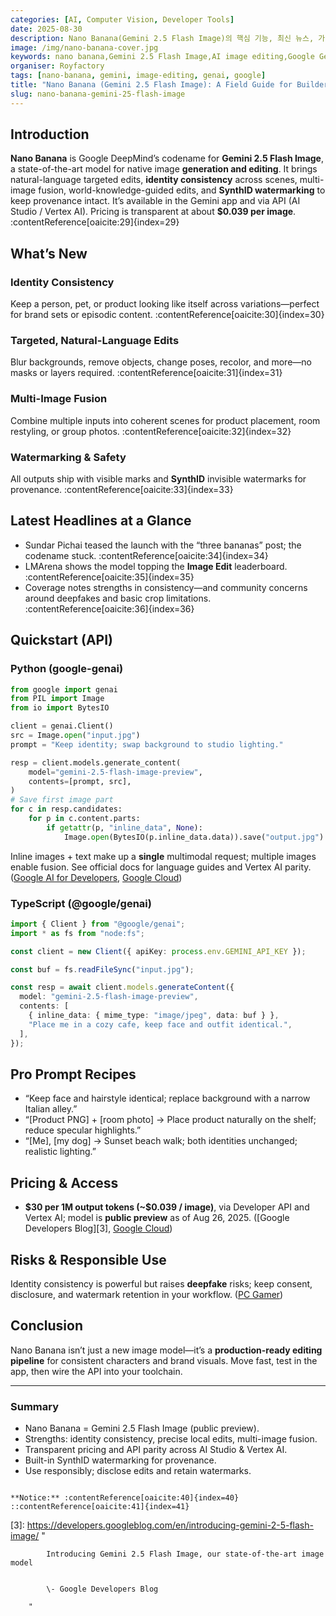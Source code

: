 ```yaml
---
categories: [AI, Computer Vision, Developer Tools]
date: 2025-08-30
description: Nano Banana(Gemini 2.5 Flash Image)의 핵심 기능, 최신 뉴스, 가격과 접근 방법, 실전 프롬프트·API 예제까지 한 번에 정리합니다.
image: /img/nano-banana-cover.jpg
keywords: nano banana,Gemini 2.5 Flash Image,AI image editing,Google GenAI,character consistency,SynthID
organiser: Royfactory
tags: [nano-banana, gemini, image-editing, genai, google]
title: "Nano Banana (Gemini 2.5 Flash Image): A Field Guide for Builders"
slug: nano-banana-gemini-25-flash-image
---
```


## Introduction
**Nano Banana** is Google DeepMind’s codename for **Gemini 2.5 Flash Image**, a state-of-the-art model for native image **generation and editing**. It brings natural-language targeted edits, **identity consistency** across scenes, multi-image fusion, world-knowledge-guided edits, and **SynthID watermarking** to keep provenance intact. It’s available in the Gemini app and via API (AI Studio / Vertex AI). Pricing is transparent at about **$0.039 per image**. :contentReference[oaicite:29]{index=29}

## What’s New
### Identity Consistency
Keep a person, pet, or product looking like itself across variations—perfect for brand sets or episodic content. :contentReference[oaicite:30]{index=30}

### Targeted, Natural-Language Edits
Blur backgrounds, remove objects, change poses, recolor, and more—no masks or layers required. :contentReference[oaicite:31]{index=31}

### Multi-Image Fusion
Combine multiple inputs into coherent scenes for product placement, room restyling, or group photos. :contentReference[oaicite:32]{index=32}

### Watermarking & Safety
All outputs ship with visible marks and **SynthID** invisible watermarks for provenance. :contentReference[oaicite:33]{index=33}

## Latest Headlines at a Glance
- Sundar Pichai teased the launch with the “three bananas” post; the codename stuck. :contentReference[oaicite:34]{index=34}  
- LMArena shows the model topping the **Image Edit** leaderboard. :contentReference[oaicite:35]{index=35}  
- Coverage notes strengths in consistency—and community concerns around deepfakes and basic crop limitations. :contentReference[oaicite:36]{index=36}

## Quickstart (API)
### Python (google-genai)
```python
from google import genai
from PIL import Image
from io import BytesIO

client = genai.Client()
src = Image.open("input.jpg")
prompt = "Keep identity; swap background to studio lighting."

resp = client.models.generate_content(
    model="gemini-2.5-flash-image-preview",
    contents=[prompt, src],
)
# Save first image part
for c in resp.candidates:
    for p in c.content.parts:
        if getattr(p, "inline_data", None):
            Image.open(BytesIO(p.inline_data.data)).save("output.jpg")
````

Inline images + text make up a **single** multimodal request; multiple images enable fusion. See official docs for language guides and Vertex AI parity. ([Google AI for Developers][9], [Google Cloud][13])

### TypeScript (@google/genai)

```ts
import { Client } from "@google/genai";
import * as fs from "node:fs";

const client = new Client({ apiKey: process.env.GEMINI_API_KEY });

const buf = fs.readFileSync("input.jpg");

const resp = await client.models.generateContent({
  model: "gemini-2.5-flash-image-preview",
  contents: [
    { inline_data: { mime_type: "image/jpeg", data: buf } },
    "Place me in a cozy cafe, keep face and outfit identical.",
  ],
});
```

## Pro Prompt Recipes

* “Keep face and hairstyle identical; replace background with a narrow Italian alley.”
* “\[Product PNG] + \[room photo] → Place product naturally on the shelf; reduce specular highlights.”
* “\[Me], \[my dog] → Sunset beach walk; both identities unchanged; realistic lighting.”

## Pricing & Access

* **\$30 per 1M output tokens (\~\$0.039 / image)**, via Developer API and Vertex AI; model is **public preview** as of Aug 26, 2025. ([Google Developers Blog][3], [Google Cloud][4])

## Risks & Responsible Use

Identity consistency is powerful but raises **deepfake** risks; keep consent, disclosure, and watermark retention in your workflow. ([PC Gamer][7])

## Conclusion

Nano Banana isn’t just a new image model—it’s a **production-ready editing pipeline** for consistent characters and brand visuals. Move fast, test in the app, then wire the API into your toolchain.

---

### Summary

* Nano Banana = Gemini 2.5 Flash Image (public preview).
* Strengths: identity consistency, precise local edits, multi-image fusion.
* Transparent pricing and API parity across AI Studio & Vertex AI.
* Built-in SynthID watermarking for provenance.
* Use responsibly; disclose edits and retain watermarks.

```

**Notice:** :contentReference[oaicite:40]{index=40}
::contentReference[oaicite:41]{index=41}
```

[1]: https://developers.googleblog.com/en/introducing-gemini-2-5-flash-image/?utm_source=chatgpt.com "Introducing Gemini 2.5 Flash Image, our state-of-the-art image model"
[2]: https://blog.google/intl/en-mena/product-updates/explore-get-answers/nano-banana-image-editing-in-gemini-just-got-a-major-upgrade/ "Nano Banana! Image editing in Gemini just got a major upgrade"
[3]: https://developers.googleblog.com/en/introducing-gemini-2-5-flash-image/ "
            
            Introducing Gemini 2.5 Flash Image, our state-of-the-art image model
            
            
            \- Google Developers Blog
            
        "
[4]: https://cloud.google.com/vertex-ai/generative-ai/docs/models/gemini/2-5-flash?utm_source=chatgpt.com "Gemini 2.5 Flash | Generative AI on Vertex AI"
[5]: https://timesofindia.indiatimes.com/technology/tech-news/google-ceo-sundar-pichai-shares-3-bananas-heres-what-they-mean/articleshow/123548276.cms "Google CEO Sundar Pichai shares '3 Bananas’: Here’s what they mean - The Times of India"
[6]: https://lmarena.ai/leaderboard "Overview Leaderboard | LMArena"
[7]: https://www.pcgamer.com/software/ai/geminis-nano-banana-update-aims-to-keep-people-looking-the-same-in-ai-art-and-the-fear-of-deepfakes-makes-me-want-to-wear-a-brown-paper-bag-on-my-head-forever-more/ "Gemini's 'Nano Banana' AI image editor can't crop a picture, but its penchant for deepfakes 'while keeping you, you' makes me want to wear a brown paper bag on my head forever more | PC Gamer"
[8]: https://techcrunch.com/2025/08/26/google-geminis-ai-image-model-gets-a-bananas-upgrade/?utm_source=chatgpt.com "Google Gemini's AI image model gets a 'bananas' upgrade"
[9]: https://ai.google.dev/gemini-api/docs/image-generation?utm_source=chatgpt.com "Image generation with Gemini (aka Nano Banana) - Gemini API"
[10]: https://ai.google.dev/gemini-api/docs/libraries?utm_source=chatgpt.com "Gemini API libraries | Google AI for Developers"
[11]: https://cloud.google.com/vertex-ai/generative-ai/docs/start/quickstart?utm_source=chatgpt.com "Gemini API in Vertex AI quickstart"
[12]: https://developers.googleblog.com/en/how-to-prompt-gemini-2-5-flash-image-generation-for-the-best-results/?utm_source=chatgpt.com "How to prompt Gemini 2.5 Flash Image Generation ..."
[13]: https://cloud.google.com/vertex-ai/generative-ai/docs/sdks/overview?utm_source=chatgpt.com "Google Gen AI SDK | Generative AI on Vertex AI"
[14]: https://coinmarketcap.com/currencies/banano/?utm_source=chatgpt.com "Banano price today, BAN to USD live price, marketcap ..."
[15]: https://www.coingecko.com/en/coins/banano?utm_source=chatgpt.com "Banano Price: BAN Live Price Chart, Market Cap & News ..."
